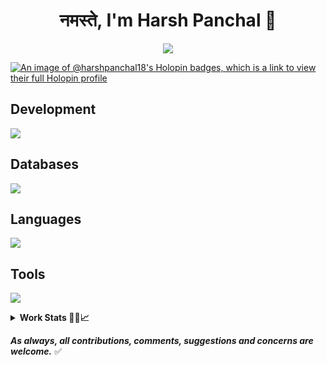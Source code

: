 <h1 align="center">नमस्ते, I'm Harsh Panchal &#128591;</h1>

<p align="center">
  <a href="https://github.com/HarshPanchal18"><img src="https://readme-typing-svg.herokuapp.com/?lines=Software%20Developer;Always%20learning%20new%20things;Participating%20to%20build%20a%20community%20better&font=Fira%20Code&center=true&width=580&height=45&color=ff65ce&vCenter=true&size=22">
  </a>
</p>

[![An image of @harshpanchal18's Holopin badges, which is a link to view their full Holopin profile](https://holopin.me/harshpanchal18)](https://holopin.io/@harshpanchal18)

## Development
<p align="left">
  <a href="https://skillicons.dev">
    <img src="https://skillicons.dev/icons?perline=6&i=androidstudio,kotlin,gradle,idea,vscode,flutter" />
  </a>
</p>

## Databases
<p align="left">
  <a href="https://skillicons.dev">
    <img src="https://skillicons.dev/icons?perline=6&i=mysql,firebase,sqlite,mongodb,appwrite,redis" />
  </a>
</p>

## Languages
<p align="left">
  <a href="https://skillicons.dev">
    <img src="https://skillicons.dev/icons?perline=6&i=bash,py,java,php,cpp,dart" />
  </a>
</p>

## Tools
<p align="left">
  <a href="https://skillicons.dev">
    <img src="https://skillicons.dev/icons?perline=6&i=github,linux,vim,neovim,devto,flask,gcp,git,regex,md,jenkins,githubactions,ps,dotnet,powershell,azure,postman," />
  </a>
</p>

<details>
  <summary><b>Work Stats 🐱‍👤📈</b></summary>

[![wakatime](https://wakatime.com/badge/user/60086e5f-adb2-4a00-ba01-c193121a8406.svg)](https://wakatime.com/@60086e5f-adb2-4a00-ba01-c193121a8406)
_(since 26 Jan, 022)_

![HarshPanchal18 github stats](https://github-readme-stats.vercel.app/api?username=HarshPanchal18&theme=github_dark&show_icons=true&count_private=true)

![HarshPanchal18 Stats](https://github-profile-summary-cards.vercel.app/api/cards/repos-per-language?username=HarshPanchal18&theme=github_dark)
![HarshPanchal18 Stats](https://github-profile-summary-cards.vercel.app/api/cards/most-commit-language?username=HarshPanchal18&theme=github_dark)
![HarshPanchal18 Summary](https://github-profile-summary-cards.vercel.app/api/cards/profile-details?username=HarshPanchal18&theme=github_dark)
[![GitHub Streak](https://github-readme-streak-stats.herokuapp.com?user=HarshPanchal18&theme=github_dark&date_format=M%20j%5B%2C%20Y%5D)](https://git.io/streak-stats)

![](https://metrics.lecoq.io/HarshPanchal18?template=classic&people=1&achievements=1&people.limit=24&people.size=28&people.types=followers%2C%20following&people.identicons=false&people.shuffle=false&achievements.threshold=C&achievements.secrets=true&achievements.display=detailed&achievements.limit=0&config.timezone=Asia%2FYekaterinburg)

## 🏆GitHub Trophies
[![](https://github-profile-trophy.vercel.app/?username=HarshPanchal18&theme=dracula&no-frame=false&no-bg=false&margin-w=4&row=2&column=10)](https://github-profile-trophy.vercel.app/?username=HarshPanchal18&theme=dracula&no-frame=false&no-bg=false&margin-w=4&row=2&column=10)

</details>

***As always, all contributions, comments, suggestions and concerns are welcome.*** ✅
